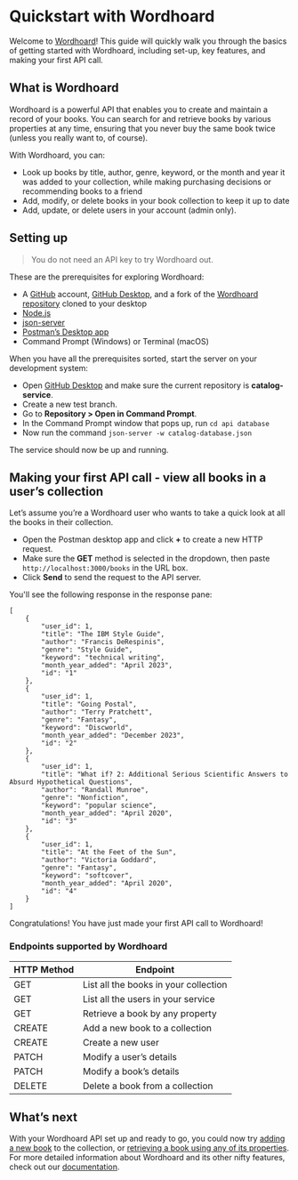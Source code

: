 
# Quickstart with Wordhoard

Welcome to [Wordhoard](overview.md)! This guide will quickly walk you through the basics of getting started with Wordhoard, including set-up, key features, and making your first API call.

## What is Wordhoard

Wordhoard is a powerful API that enables you to create and maintain a record of your books. You can search for and retrieve books by various properties at any time, ensuring that you never buy the same book twice (unless you really want to, of course).

With Wordhoard, you can:

* Look up books by title, author, genre, keyword, or the month and year it was added to your collection, while making purchasing decisions or recommending books to a friend
* Add, modify, or delete books in your book collection to keep it up to date
* Add, update, or delete users in your account (admin only).

## Setting up

> You do not need an API key to try Wordhoard out.

These are the prerequisites for exploring Wordhoard:

* A [GitHub](https://github.com/) account, [GitHub Desktop](https://desktop.github.com/), and a fork of the [Wordhoard repository](https://github.com/cherylkc/catalog-service.git) cloned to your desktop
* [Node.js](https://nodejs.org/en/download/package-manager)
* [json-server](https://www.npmjs.com/package/json-server)
* [Postman’s Desktop app](https://www.postman.com/downloads/)
* Command Prompt (Windows) or Terminal (macOS)

When you have all the prerequisites sorted, start the server on your development system:

* Open [GitHub Desktop](https://desktop.github.com/) and make sure the current repository is **catalog-service**.
* Create a new test branch.
* Go to **Repository > Open in Command Prompt**.
* In the Command Prompt window that pops up, run `cd api database`
* Now run the command `json-server -w catalog-database.json`

The service should now be up and running.

## Making your first API call - view all books in a user’s collection

Let’s assume you’re a Wordhoard user who wants to take a quick look at all the books in their collection.

* Open the Postman desktop app and click **+** to create a new HTTP request.
* Make sure the **GET** method is selected in the dropdown, then paste `http://localhost:3000/books` in the URL box.
* Click **Send** to send the request to the API server.

You'll see the following response in the response pane:

```shell
[
    {
        "user_id": 1,
        "title": "The IBM Style Guide",
        "author": "Francis DeRespinis",
        "genre": "Style Guide",
        "keyword": "technical writing",
        "month_year_added": "April 2023",
        "id": "1"
    },
    {
        "user_id": 1,
        "title": "Going Postal",
        "author": "Terry Pratchett",
        "genre": "Fantasy",
        "keyword": "Discworld",
        "month_year_added": "December 2023",
        "id": "2"
    },
    {
        "user_id": 1,
        "title": "What if? 2: Additional Serious Scientific Answers to Absurd Hypothetical Questions",
        "author": "Randall Munroe",
        "genre": "Nonfiction",
        "keyword": "popular science",
        "month_year_added": "April 2020",
        "id": "3"
    },
    {
        "user_id": 1,
        "title": "At the Feet of the Sun",
        "author": "Victoria Goddard",
        "genre": "Fantasy",
        "keyword": "softcover",
        "month_year_added": "April 2020",
        "id": "4"
    }
]
```

Congratulations! You have just made your first API call to Wordhoard!

### Endpoints supported by Wordhoard

| HTTP Method | Endpoint                           |
|-------------|------------------------------------|
| GET         | List all the books in your collection  |
| GET         | List all the users in your service |
| GET         | Retrieve a book by any property        |
| CREATE      | Add a new book to a collection     |
| CREATE      | Create a new user                  |
| PATCH       | Modify a user’s details            |
| PATCH       | Modify a book’s details            |
| DELETE      | Delete a book from a collection    |

## What’s next

With your Wordhoard API set up and ready to go, you could now try [adding a new book](adding-a-book.md) to the collection, or [retrieving a book using any of its properties](fetching-a-book-by-property.md). For more detailed information about Wordhoard and its other nifty features, check out our [documentation](https://cherylkc.github.io/catalog-service/overview.html).

